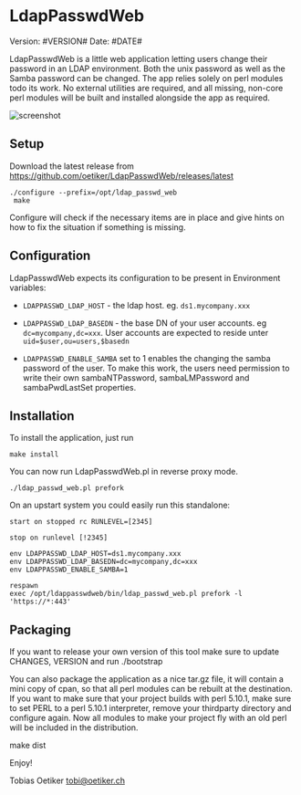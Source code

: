 LdapPasswdWeb
=============
Version: #VERSION#
Date: #DATE#

LdapPasswdWeb is a little web application letting users change their
password in an LDAP environment.  Both the unix password as well as the
Samba password can be changed. The app relies solely on perl modules todo its work. No external utilities are
required, and all missing, non-core perl modules will be built and installed alongside the app as required.

![screenshot](https://cloud.githubusercontent.com/assets/429279/9728323/55e6fee4-5607-11e5-8e39-2b83e303cff8.png)

Setup
-----

Download the latest release from https://github.com/oetiker/LdapPasswdWeb/releases/latest

```
./configure --prefix=/opt/ldap_passwd_web
 make
```
 
Configure will check if the necessary items are in place and give
hints on how to fix the situation if something is missing.

Configuration
-------------

LdapPasswdWeb expects its configuration to be present in Environment
variables:

* `LDAPPASSWD_LDAP_HOST` - the ldap host. eg. `ds1.mycompany.xxx`

* `LDAPPASSWD_LDAP_BASEDN` - the base DN of your user accounts. eg
  `dc=mycompany,dc=xxx`. User accounts are expected to reside unter
  `uid=$user,ou=users,$basedn`

* `LDAPPASSWD_ENABLE_SAMBA` set to 1 enables the changing the samba password of the
  user. To make this work, the users need permission to write their own
  sambaNTPassword, sambaLMPassword and sambaPwdLastSet properties.

Installation
------------

To install the application, just run

```
make install
```

You can now run LdapPasswdWeb.pl in reverse proxy mode.

```
./ldap_passwd_web.pl prefork
```

On an upstart system you could easily run this standalone:

```
start on stopped rc RUNLEVEL=[2345]

stop on runlevel [!2345]

env LDAPPASSWD_LDAP_HOST=ds1.mycompany.xxx
env LDAPPASSWD_LDAP_BASEDN=dc=mycompany,dc=xxx
env LDAPPASSWD_ENABLE_SAMBA=1

respawn
exec /opt/ldappasswdweb/bin/ldap_passwd_web.pl prefork -l 'https://*:443'
```

Packaging
---------

If you want to release your own version of this tool make sure to update
CHANGES, VERSION and run ./bootstrap

You can also package the application as a nice tar.gz file, it will contain
a mini copy of cpan, so that all perl modules can be rebuilt at the
destination.  If you want to make sure that your project builds with perl
5.10.1, make sure to set PERL to a perl 5.10.1 interpreter, remove your
thirdparty directory and configure again.  Now all modules to make your
project fly with an old perl will be included in the distribution.

   make dist

Enjoy!

Tobias Oetiker <tobi@oetiker.ch>
